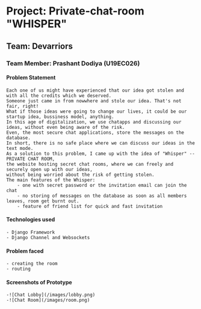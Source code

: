 # Project: Private-chat-room "WHISPER"
## Team: Devarriors
### Team Member: Prashant Dodiya (U19EC026)
#### Problem Statement
	Each one of us might have experienced that our idea got stolen and with all the credits which we deserved.
	Someone just came in from nowwhere and stole our idea. That's not fair, right! 
	What if those ideas were going to change our lives, it could be our startup idea, bussiness model, anything.
	In this age of digitalization, we use chatapps and discussing our ideas, without even being aware of the risk.
	Even, the most secure chat applications, store the messages on the database. 
	In short, there is no safe place where we can discuss our ideas in the text mode.
	As a solution to this problem, I came up with the idea of "Whisper" -- PRIVATE CHAT ROOM,
	the website hosting secret chat rooms, where we can freely and securely open up with our ideas, 
	without being worried about the risk of getting stolen. 
	The main features of the Whisper:
		- one with secret password or the invitation email can join the chat
		- no storing of messages on the database as soon as all members leaves, room get burnt out.
		- feature of friend list for quick and fast invitation
#### Technologies used
	- Django Framework
	- Django Channel and Websockets

#### Problem faced
	- creating the room
	- routing

#### Screenshots of Prototype
	-![Chat Lobby](/images/lobby.png)
	-![Chat Room](/images/room.png)


	
	
